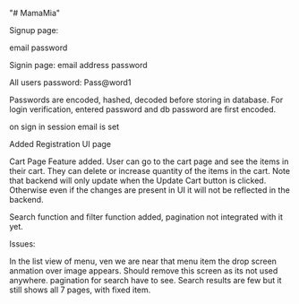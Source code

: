 "# MamaMia" 

Signup page:

email
password

Signin page:
email address
password

All users password: Pass@word1

Passwords are encoded, hashed, decoded before storing in database. 
For login verification, entered password and db password are first encoded. 

on sign in session email is set

Added Registration UI page

Cart Page Feature added. User can go to the cart page and see the items in their cart. They can delete or increase quantity of the items in the cart.
Note that backend will only update when the Update Cart button is clicked. Otherwise even if the changes are present in UI it will not be reflected in the backend.

Search function and filter function added, pagination not integrated with it yet. 

Issues:

In the list view of menu, ven we are near that menu item the drop screen anmation over image appears. Should remove this screen as its not used anywhere. 
pagination for search have to see. Search results are few but it still shows all 7 pages, with fixed item. 




